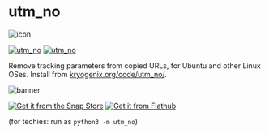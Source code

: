 # utm_no

![icon](https://raw.githubusercontent.com/stuartlangridge/utm_no/main/utm_no/icons/utm_no.svg)

[![utm_no](https://snapcraft.io/utm-no/badge.svg)](https://snapcraft.io/utm-no)
[![utm_no](https://snapcraft.io/utm-no/trending.svg?name=0)](https://snapcraft.io/utm-no)

Remove tracking parameters from copied URLs, for Ubuntu and other Linux OSes. Install from [kryogenix.org/code/utm_no/](https://kryogenix.org/code/utm_no/).

![banner](https://img.youtube.com/vi/kXws6EvgAwQ/maxresdefault.jpg)

[![Get it from the Snap Store](https://snapcraft.io/static/images/badges/en/snap-store-black.svg)](https://snapcraft.io/utm-no)
[![Get it from Flathub](https://www.kryogenix.org/code/utm_no/img/flathub-badge-en.svg)](https://flathub.org/apps/details/org.kryogenix.utm_no)

(for techies: run as `python3 -m utm_no`)
